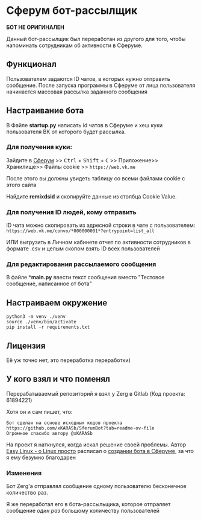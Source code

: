 # Сферум бот-рассылщик

**БОТ НЕ ОРИГИНАЛЕН**

Данный бот-рассылщик был переработан из другого для того, чтобы напоминать сотрудникам об активности в Сферуме.

## Функционал

Пользователем задаются ID чатов, в которых нужно отправить сообщение. После запуска программы в Сферуме от лица пользователя начинается массовая рассылка заданного сообщения

## Настраивание бота

В Файле **startup.py** написать id чатов в Сферуме и хеш куки пользователя ВК от которого будет рассылка. 

### Для получения куки:

Зайдите в [Сферум](https://web.vk.me/) >> <kbd>Ctrl</kbd> + <kbd>Shift</kbd> + <kbd>C</kbd> >> Приложение>> Хранилище>> Файлы cookie >> ```https://web.vk.me```

После этого вы должны увидеть таблицу со всеми файлами cookie с этого сайта

Найдите **remixdsid** и скопируйте данные из столбца Cookie Value.

### Для получения ID людей, кому отправить

ID чата можно скопировать из адресной строки в чате с пользователем: ``` https://web.vk.me/convo/*000000001*?entrypoint=list_all ```

ИЛИ выгрузить в Личном кабинете отчет по активности сотрудников в формате .csv и целым скопом взять ID всех пользователей

### Для редактирования рассылаемого сообщения

В файле ***main.py** ввести текст сообщения вместо "Тестовое сообщение, написанное от бота"

## Настраиваем окружение

```
python3 -m venv ./venv
source ./venv/bin/activate
pip install -r requirements.txt

```

## Лицензия

Её уж точно нет, это переработка переработки)

## У кого взял и что поменял

Перерабатываемый репозиторий я взял у Zerg в Gitlab (Код проекта: 61894221)

Хотя он и сам пишет, что:
```
Бот сделан на основе исходных кодов проекта https://github.com/xKARASb/SferumBot?tab=readme-ov-file
Огромное спасибо автору @xKARASb
```

На проект я наткнулся, когда искал решение своей проблемы. Автор [Easy Linux - о Linux просто](https://dzen.ru/easy_linux) расписал о [создании бота в Сферуме](https://dzen.ru/a/ZvBU3pxgEy8XHFE7), за что я ему безумно благодарен

### Изменения

Бот Zerg'а отправлял сообщение одному пользователю бесконечное количество раз.

Я же переработал его в бота-рассыльщика, которое отпраляет сообщение *один раз* большому количеству пользователей